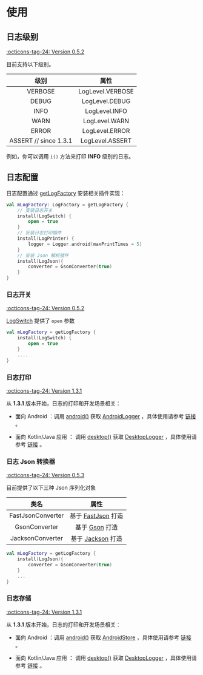 # 使用

## 日志级别

[:octicons-tag-24: Version 0.5.2](https://ave.entropy2020.cn/version/VastTools/#052)

目前支持以下级别。

|         级别          |       属性       |
| :-------------------: | :--------------: |
|        VERBOSE        | LogLevel.VERBOSE |
|         DEBUG         |  LogLevel.DEBUG  |
|         INFO          |  LogLevel.INFO   |
|         WARN          |  LogLevel.WARN   |
|         ERROR         |  LogLevel.ERROR  |
| ASSERT // since 1.3.1 | LogLevel.ASSERT  |

例如，你可以调用 `i()` 方法来打印 **INFO** 级别的日志。

## 日志配置

日志配置通过 [getLogFactory](https://api.ave.entropy2020.cn/log/core/com.log.vastgui.core/get-log-factory.html) 安装相关插件实现：

```kotlin
val mLogFactory: LogFactory = getLogFactory {
    // 安装日志开关
    install(LogSwitch) {
        open = true
    }
    // 安装日志打印插件
    install(LogPrinter) {
        logger = Logger.android(maxPrintTimes = 5)
    }
    // 安装 Json 解析插件
    install(LogJson){
        converter = GsonConverter(true)
    }
}
```

### 日志开关

[:octicons-tag-24: Version 0.5.2](https://ave.entropy2020.cn/version/VastTools/#052)

[LogSwitch](https://api.ave.entropy2020.cn/VastTools/com.ave.vastgui.tools.log.plugin/-log-switch/index.html) 提供了 `open` 参数

```kotlin
val mLogFactory = getLogFactory {
    install(LogSwitch) {
        open = true
    }
    .... 
}
```

### 日志打印

[:octicons-tag-24: Version 1.3.1](https://ave.entropy2020.cn/version/log-core/#131)

从 **1.3.1** 版本开始，日志的打印和开发场景相关：

- 面向 Android ：调用 [android()](https://api.ave.entropy2020.cn/tools/com.ave.vastgui.tools.log/android.html) 获取 [AndroidLogger](https://api.ave.entropy2020.cn/tools/com.ave.vastgui.tools.log/-android-logger/index.html) ，具体使用请参考 [链接](https://ave.entropy2020.cn/documents/VastTools/log/logger/) 。

- 面向 Kotlin/Java 应用 ： 调用 [desktop()](https://api.ave.entropy2020.cn/log/desktop/com.log.vastgui.desktop/desktop.html) 获取 [DesktopLogger](https://api.ave.entropy2020.cn/log/desktop/com.log.vastgui.desktop/-desktop-logger/index.html) ，具体使用请参考 [链接](https://ave.entropy2020.cn/documents/log/log-desktop/logger/) 。

### 日志 Json 转换器

[:octicons-tag-24: Version 0.5.3](https://ave.entropy2020.cn/version/VastTools/#053)

目前提供了以下三种 Json 序列化对象

|       类名        |                           属性                            |
| :---------------: | :-------------------------------------------------------: |
| FastJsonConverter | 基于 [FastJson](https://github.com/alibaba/fastjson) 打造 |
|   GsonConverter   |     基于 [Gson](https://github.com/google/gson) 打造      |
| JacksonConverter  | 基于 [Jackson](https://github.com/FasterXML/jackson) 打造 |

```kotlin
val mLogFactory = getLogFactory {
    install(LogJson){
        converter = GsonConverter(true)
    }
    ... 
}
```

### 日志存储

[:octicons-tag-24: Version 1.3.1](https://ave.entropy2020.cn/version/log-core/#131)

从 **1.3.1** 版本开始，日志的打印和开发场景相关：

- 面向 Android ：调用 [android()](https://api.ave.entropy2020.cn/tools/com.ave.vastgui.tools.log/android.html) 获取 [AndroidStore](https://api.ave.entropy2020.cn/tools/com.ave.vastgui.tools.log/-android-store/index.html) ，具体使用请参考 [链接](https://ave.entropy2020.cn/documents/VastTools/log/store/) 。

- 面向 Kotlin/Java 应用 ： 调用 [desktop()](https://api.ave.entropy2020.cn/log/desktop/com.log.vastgui.desktop/desktop.html) 获取 [DesktopLogger](https://api.ave.entropy2020.cn/log/desktop/com.log.vastgui.desktop/-desktop-logger/index.html) ，具体使用请参考 [链接](https://ave.entropy2020.cn/documents/log/log-desktop/store/) 。

